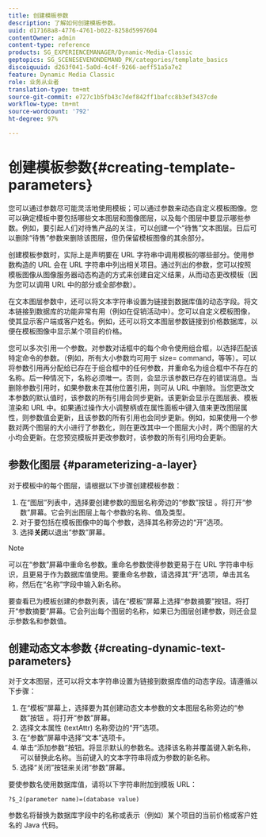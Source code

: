 ```yaml
---
title: 创建模板参数
description: 了解如何创建模板参数。
uuid: d17168a8-4776-4761-b022-8258d5997604
contentOwner: admin
content-type: reference
products: SG_EXPERIENCEMANAGER/Dynamic-Media-Classic
geptopics: SG_SCENESEVENONDEMAND_PK/categories/template_basics
discoiquuid: d263f041-5a0d-4c4f-9266-aeff51a5a7e2
feature: Dynamic Media Classic
role: 业务从业者
translation-type: tm+mt
source-git-commit: e727c1b5fb43c7def842ff1bafcc8b3ef3437cde
workflow-type: tm+mt
source-wordcount: '792'
ht-degree: 97%

---
```



# 创建模板参数{#creating-template-parameters}

您可以通过参数尽可能灵活地使用模板；可以通过参数来动态自定义模板图像。您可以确定模板中要包括哪些文本图层和图像图层，以及每个图层中要显示哪些参数。例如，要引起人们对待售产品的关注，可以创建一个“待售”文本图层。日后可以删除“待售”参数来删除该图层，但仍保留模板图像的其余部分。

创建模板参数时，实际上是声明要在 URL 字符串中调用模板的哪些部分。使用参数构造的 URL 会在 URL 字符串中列出相关项目。通过列出的参数，您可以按照模板图像从图像服务器动态构造的方式来创建自定义结果，从而动态更改模板（因为您可以调用 URL 中的部分或全部参数）。

在文本图层参数中，还可以将文本字符串设置为链接到数据库值的动态字段。将文本链接到数据库的功能非常有用（例如在促销活动中）。您可以自定义模板图像，使其显示客户端或客户姓名。例如，还可以将文本图层参数链接到价格数据库，以便在模板图像中显示某个项目的价格。

您可以多次引用一个参数。对参数对话框中的每个命令使用组合框，以选择匹配该特定命令的参数。（例如，所有大小参数均可用于 size= command，等等）。可以将参数引用再分配给已存在于组合框中的任何参数，并重命名为组合框中不存在的名称。后一种情况下，名称必须唯一。否则，会显示该参数已存在的错误消息。当删除参数引用时，如果参数未在其他位置引用，则可从 URL 中删除。当您更改文本参数的默认值时，该参数的所有引用会同步更新。该更新会显示在图层表、模板渲染和 URL 中。如果通过操作大小调整柄或在属性面板中键入值来更改图层属性，则参数值会更新，且该参数的所有引用也会同步更新。例如，如果使用一个参数对两个图层的大小进行了参数化，则在更改其中一个图层大小时，两个图层的大小均会更新。在您预览模板并更改参数时，该参数的所有引用均会更新。

## 参数化图层 {#parameterizing-a-layer}

对于模板中的每个图层，请根据以下步骤创建模板参数：

1. 在“图层”列表中，选择要创建参数的图层名称旁边的“参数”按钮 。将打开“参数”屏幕。它会列出图层上每个参数的名称、值及类型。
1. 对于要包括在模板图像中的每个参数，选择其名称旁边的“开”选项。
1. 选择&#x200B;**关闭**&#x200B;以退出“参数”屏幕。

>[!NOTE]
>
>可以在“参数”屏幕中重命名参数。重命名参数使得参数更易于在 URL 字符串中标识，且更易于作为数据库值使用。要重命名参数，请选择其“开”选项，单击其名称，然后在“名称”字段中输入新名称。

要查看已为模板创建的参数列表，请在“模板”屏幕上选择“参数摘要”按钮。将打开“参数摘要”屏幕。它会列出每个图层的名称，如果已为图层创建参数，则还会显示参数名和参数值。

## 创建动态文本参数  {#creating-dynamic-text-parameters}

对于文本图层，还可以将文本字符串设置为链接到数据库值的动态字段。请遵循以下步骤：

1. 在“模板”屏幕上，选择要为其创建动态文本参数的文本图层名称旁边的“参数”按钮 。将打开“参数”屏幕。
1. 选择文本属性 (textAttr) 名称旁边的“开”选项。
1. 在“参数”屏幕中选择“文本”选项卡。
1. 单击“添加参数”按钮。将显示默认的参数名。选择该名称并覆盖键入新名称，可以替换此名称。当前键入的文本字符串将成为参数的新名称。
1. 选择“关闭”按钮来关闭“参数”屏幕。

要使参数名使用数据库值，请将以下字符串附加到模板 URL：

```as3
?$_2(parameter name)=(database value)
```

参数名将替换为数据库字段中的名称或表示（例如）某个项目的当前价格或客户姓名的 Java 代码。
